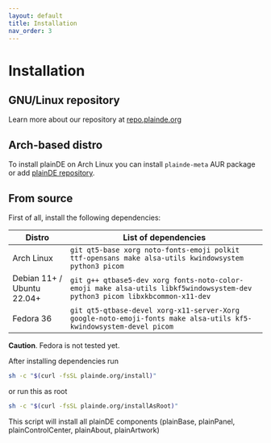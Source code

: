 ```yaml
---
layout: default
title: Installation
nav_order: 3
---
```



# Installation

## GNU/Linux repository

Learn more about our repository at [repo.plainde.org](https://repo.plainde.org)

## Arch-based distro

To install plainDE on Arch Linux you can install `plainde-meta` AUR package or add [plainDE repository](https://repo.plainde.org).

## From source

First of all, install the following dependencies:

| Distro | List of dependencies |
|---|---|
| Arch Linux | `git qt5-base xorg noto-fonts-emoji polkit ttf-opensans make alsa-utils kwindowsystem python3 picom`|
| Debian 11+ / Ubuntu 22.04+ | `git g++ qtbase5-dev xorg fonts-noto-color-emoji make alsa-utils libkf5windowsystem-dev python3 picom libxkbcommon-x11-dev` |
| Fedora 36 | `git qt5-qtbase-devel xorg-x11-server-Xorg google-noto-emoji-fonts make alsa-utils kf5-kwindowsystem-devel picom` |

**Caution**. Fedora is not tested yet.

After installing dependencies run

~~~sh
sh -c "$(curl -fsSL plainde.org/install)"
~~~

or run this as root

~~~sh
sh -c "$(curl -fsSL plainde.org/installAsRoot)"
~~~

This script will install all plainDE components (plainBase, plainPanel, plainControlCenter, plainAbout, plainArtwork)

